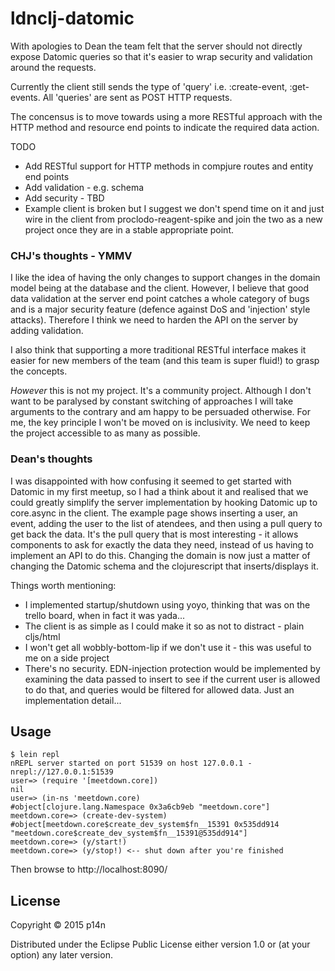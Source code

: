 # ldnclj-datomic

With apologies to Dean the team felt that the server should not
directly expose Datomic queries so that it's easier to wrap security
and validation around the requests.

Currently the client still sends the type of 'query'
i.e. :create-event, :get-events. All 'queries' are sent as POST HTTP
requests.

The concensus is to move towards using a more RESTful approach with
the HTTP method and resource end points to indicate the required data
action.

TODO

   * Add RESTful support for HTTP methods in compjure routes and
   entity end points
   * Add validation - e.g. schema
   * Add security - TBD
   * Example client is broken but I suggest we don't spend time on it
     and just wire in the client from proclodo-reagent-spike and join
     the two as a new project once they are in a stable appropriate point.

### CHJ's thoughts - YMMV

I like the idea of having the only changes to support changes in the
domain model being at the database and the client. However, I believe
that good data validation at the server end point catches a whole
category of bugs and is a major security feature (defence against DoS
and 'injection' style attacks). Therefore I think we need to harden the API on the
server by adding validation.

I also think that supporting a more traditional RESTful interface
makes it easier for new members of the team (and this team is super
fluid!) to grasp the concepts.

_However_ this is not my project. It's a community project. Although I
don't want to be paralysed by constant switching of approaches I will
take arguments to the contrary and am happy to be persuaded
otherwise. For me, the key principle I won't be moved on is
inclusivity. We need to keep the project accessible to as many as possible.

### Dean's thoughts


I was disappointed with how confusing it seemed to get started with Datomic in my first meetup, so I had a think about it and realised that we could greatly simplify the server implementation by hooking Datomic up to core.async in the client.  The example page shows inserting a user, an event, adding the user to the list of atendees, and then using a pull query to get back the data.  It's the pull query that is most interesting - it allows components to ask for exactly the data they need, instead of us having to implement an API to do this.  Changing the domain is now just a matter of changing the Datomic schema and the clojurescript that inserts/displays it.

Things worth mentioning:

* I implemented startup/shutdown using yoyo, thinking that was on the trello board, when in fact it was yada...
* The client is as simple as I could make it so as not to distract - plain cljs/html
* I won't get all wobbly-bottom-lip if we don't use it - this was useful to me on a side project
* There's no security.  EDN-injection protection would be implemented by examining the data passed to insert to see if the current user is allowed to do that, and queries would be filtered for allowed data.  Just an implementation detail...

## Usage

```
$ lein repl
nREPL server started on port 51539 on host 127.0.0.1 - nrepl://127.0.0.1:51539
user=> (require '[meetdown.core])
nil
user=> (in-ns 'meetdown.core)
#object[clojure.lang.Namespace 0x3a6cb9eb "meetdown.core"]
meetdown.core=> (create-dev-system)
#object[meetdown.core$create_dev_system$fn__15391 0x535dd914 "meetdown.core$create_dev_system$fn__15391@535dd914"]
meetdown.core=> (y/start!)
meetdown.core=> (y/stop!) <-- shut down after you're finished
```

Then browse to http://localhost:8090/

## License

Copyright © 2015 p14n

Distributed under the Eclipse Public License either version 1.0 or (at
your option) any later version.

